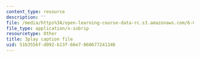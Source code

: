 ```yaml
---
content_type: resource
description: ''
file: /media/https%3A/open-learning-course-data-rc.s3.amazonaws.com/6-006-introduction-to-algorithms-fall-2011/51b3556fd092b13f66e7860677241346_HtSuA80QTyo.srt
file_type: application/x-subrip
resourcetype: Other
title: 3play caption file
uid: 51b3556f-d092-b13f-66e7-860677241346
---
```

